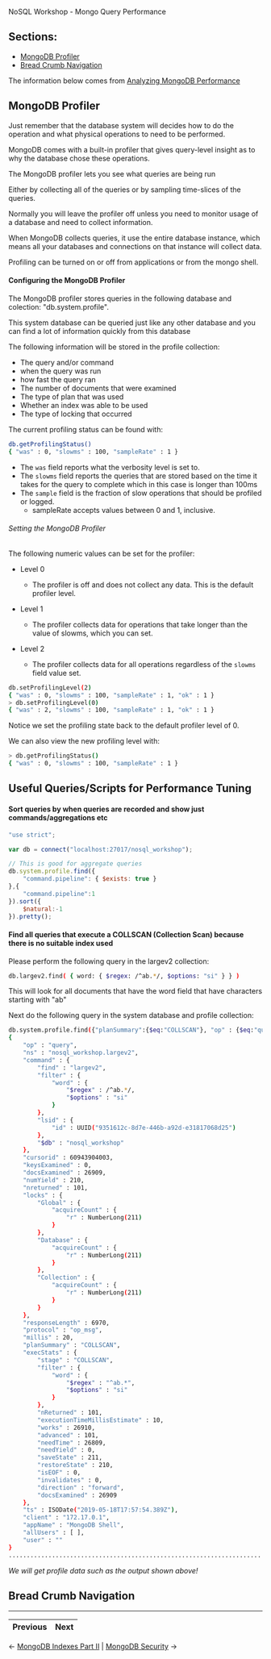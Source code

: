NoSQL Workshop - Mongo Query Performance

## Sections:

* [MongoDB Profiler](#mongodb-profiler)
* [Bread Crumb Navigation](#bread-crumb-navigation)

The information below comes from [Analyzing MongoDB Performance](https://docs.mongodb.com/manual/administration/analyzing-mongodb-performance/)

## MongoDB Profiler

Just remember that the database system will decides how to do the operation and what physical operations to need to be performed.

MongoDB comes with a built-in profiler that gives query-level insight as to why the database chose these operations.

The MongoDB profiler lets you see what queries are being run

Either by collecting all of the queries or by sampling time-slices of the queries.

Normally you will leave the profiler off unless you need to monitor usage of a database and need to collect information.

When MongoDB collects queries, it use the entire database instance, which means all your databases and connections on that instance will collect data. 

Profiling can be turned on or off from applications or from the mongo shell.

#### Configuring the MongoDB Profiler

The MongoDB profiler stores queries in the following database and colection: "db.system.profile". 

This system database can be queried just like any other database and you can find a lot of information quickly from this database

The following information will be stored in the profile collection:

* The query and/or command
* when the query was run
* how fast the query ran
* The number of documents that were examined
* The type of plan that was used
* Whether an index was able to be used
* The type of locking that occurred

The current profiling status can be found with:

```bash
db.getProfilingStatus()
{ "was" : 0, "slowms" : 100, "sampleRate" : 1 }
```

* The `was` field reports what the verbosity level is set to.
* The `slowms` field reports the queries that are stored based on the time it takes for the query to complete which in this case is longer than 100ms
* The `sample` field is the fraction of slow operations that should be profiled or logged.  
    * sampleRate accepts values between 0 and 1, inclusive.

###### Setting the MongoDB Profiler

The following numeric values can be set for the profiler:

* Level 0 
    * The profiler is off and does not collect any data. This is the default profiler level.

* Level 1
    * The profiler collects data for operations that take longer than the value of slowms, which you can set.

* Level 2 
    * The profiler collects data for all operations regardless of the `slowms` field value set.

```bash
db.setProfilingLevel(2)
{ "was" : 0, "slowms" : 100, "sampleRate" : 1, "ok" : 1 }
> db.setProfilingLevel(0)
{ "was" : 2, "slowms" : 100, "sampleRate" : 1, "ok" : 1 }
```

Notice we set the profiling state back to the default profiler level of 0.

We can also view the new profiling level with:

```bash
> db.getProfilingStatus()
{ "was" : 0, "slowms" : 100, "sampleRate" : 1 }
```

## Useful Queries/Scripts for Performance Tuning

#### Sort queries by when queries are recorded and show just commands/aggregations etc

```js
"use strict";

var db = connect("localhost:27017/nosql_workshop");

// This is good for aggregate queries
db.system.profile.find({
    "command.pipeline": { $exists: true }
},{
    "command.pipeline":1
}).sort({
    $natural:-1
}).pretty();
```

#### Find all queries that execute a COLLSCAN (Collection Scan) because there is no suitable index used

Please perform the following query in the largev2 collection:

```bash
db.largev2.find( { word: { $regex: /^ab.*/, $options: "si" } } )
```

This will look for all documents that have the word field that have characters starting with "ab"

Next do the following query in the system database and profile collection:

```bash
db.system.profile.find({"planSummary":{$eq:"COLLSCAN"}, "op" : {$eq:"query"}}).sort({millis:-1})
{
	"op" : "query",
	"ns" : "nosql_workshop.largev2",
	"command" : {
		"find" : "largev2",
		"filter" : {
			"word" : {
				"$regex" : /^ab.*/,
				"$options" : "si"
			}
		},
		"lsid" : {
			"id" : UUID("9351612c-8d7e-446b-a92d-e31817068d25")
		},
		"$db" : "nosql_workshop"
	},
	"cursorid" : 60943904003,
	"keysExamined" : 0,
	"docsExamined" : 26909,
	"numYield" : 210,
	"nreturned" : 101,
	"locks" : {
		"Global" : {
			"acquireCount" : {
				"r" : NumberLong(211)
			}
		},
		"Database" : {
			"acquireCount" : {
				"r" : NumberLong(211)
			}
		},
		"Collection" : {
			"acquireCount" : {
				"r" : NumberLong(211)
			}
		}
	},
	"responseLength" : 6970,
	"protocol" : "op_msg",
	"millis" : 20,
	"planSummary" : "COLLSCAN",
	"execStats" : {
		"stage" : "COLLSCAN",
		"filter" : {
			"word" : {
				"$regex" : "^ab.*",
				"$options" : "si"
			}
		},
		"nReturned" : 101,
		"executionTimeMillisEstimate" : 10,
		"works" : 26910,
		"advanced" : 101,
		"needTime" : 26809,
		"needYield" : 0,
		"saveState" : 211,
		"restoreState" : 210,
		"isEOF" : 0,
		"invalidates" : 0,
		"direction" : "forward",
		"docsExamined" : 26909
	},
	"ts" : ISODate("2019-05-18T17:57:54.389Z"),
	"client" : "172.17.0.1",
	"appName" : "MongoDB Shell",
	"allUsers" : [ ],
	"user" : ""
}
......................................................................
```

*We will get profile data such as the output shown above!*

## Bread Crumb Navigation
_________________________

Previous | Next
:------- | ---:

← [MongoDB Indexes Part II](./mongodb_indexes_partII.md) | [MongoDB Security](./mongodb_security.md) →
